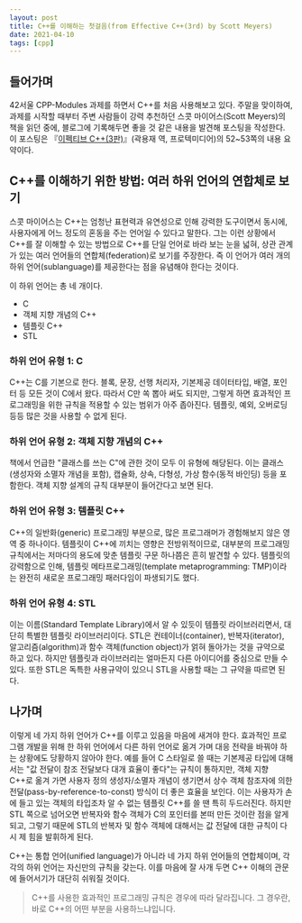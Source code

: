 ```yaml
---
layout: post
title: C++를 이해하는 첫걸음(from Effective C++(3rd) by Scott Meyers)
date: 2021-04-10
tags: [cpp]
---
```


## 들어가며

42서울 CPP-Modules 과제를 하면서 C++를 처음 사용해보고 있다. 주말을 맞이하여, 과제를 시작할 때부터 주변 사람들이 강력 추천하던 스콧 마이어스(Scott Meyers)의 책을 읽던 중에, 블로그에 기록해두면 좋을 것 같은 내용을 발견해 포스팅을 작성한다. 이 포스팅은 『[이펙티브 C++(3판)](https://www.aladin.co.kr/shop/wproduct.aspx?ItemId=58951705)』(곽용재 역, 프로텍미디어)의 52~53쪽의 내용 요약이다.

## C++를 이해하기 위한 방법: 여러 하위 언어의 연합체로 보기

스콧 마이어스는 C++는 엄청난 표현력과 유연성으로 인해 강력한 도구이면서 동시에, 사용자에게 어느 정도의 혼동을 주는 언어일 수 있다고 말한다. 그는 이런 상황에서 C++를 잘 이해할 수 있는 방법으로 C++를 단일 언어로 바라 보는 눈을 넓혀, 상관 관계가 있는 여러 언어들의 연합체(federation)로 보기를 주장한다. 즉 이 언어가 여러 개의 하위 언어(sublanguage)를 제공한다는 점을 유념해야 한다는 것이다.

이 하위 언어는 총 네 개이다.

- C
- 객체 지향 개념의 C++
- 템플릿 C++
- STL

### 하위 언어 유형 1: C

C++는 C를 기본으로 한다. 블록, 문장, 선행 처리자, 기본제공 데이터타입, 배열, 포인터 등 모든 것이 C에서 왔다. 따라서 C만 쏙 뽑아 써도 되지만, 그렇게 하면 효과적인 프로그래밍을 위한 규칙을 적용할 수 있는 범위가 아주 좁아진다. 템플릿, 예외, 오버로딩 등등 많은 것을 사용할 수 없게 된다.

### 하위 언어 유형 2: 객체 지향 개념의 C++

책에서 언급한 "클래스를 쓰는 C"에 관한 것이 모두 이 유형에 해당된다. 이는 클래스(생성자와 소멸자 개념을 포함), 캡슐화, 상속, 다형성, 가상 함수(동적 바인딩) 등을 포함한다. 객체 지향 설계의 규칙 대부분이 들어간다고 보면 된다.

### 하위 언어 유형 3: 템플릿 C++

C++의 일반화(generic) 프로그래밍 부분으로, 많은 프로그래머가 경험해보지 않은 영역 중 하나이다. 템플릿이 C++에 끼치는 영향은 전방위적이므로, 대부분의 프로그래밍 규칙에서는 저마다의 용도에 맞춘 템플릿 구문 하나쯤은 흔히 발견할 수 있다. 템플릿의 강력함으로 인해, 템플릿 메타프로그래밍(template metaprogramming: TMP)이라는 완전히 새로운 프로그래밍 패러다임이 파생되기도 했다.

### 하위 언어 유형 4: STL

이는 이름(Standard Template Library)에서 알 수 있듯이 템플릿 라이브러리면서, 대단히 특별한 템플릿 라이브러리이다. STL은 컨테이너(container), 반복자(iterator), 알고리즘(algorithm)과 함수 객체(function object)가 얽혀 돌아가는 것을 규약으로 하고 있다. 하지만 템플릿과 라이브러리는 얼마든지 다른 아이디어를 중심으로 만들 수 있다. 또한 STL은 독특한 사용규약이 있으니 STL을 사용할 때는 그 규약을 따르면 된다.

## 나가며

이렇게 네 가지 하위 언어가 C++를 이루고 있음을 마음에 새겨야 한다. 효과적인 프로그램 개발을 위해 한 하위 언어에서 다른 하위 언어로 옮겨 가며 대응 전략을 바꿔야 하는 상황에도 당황하지 않아야 한다. 예를 들어 C 스타일로 쓸 때는 기본제공 타입에 대해서는 "값 전달이 참조 전달보다 대개 효율이 좋다"는 규칙이 통하지만, 객체 지향 C++로 옮겨 가면 사용자 정의 생성자/소멸자 개념이 생기면서 상수 객체 참조자에 의한 전달(pass-by-reference-to-const) 방식이 더 좋은 효율을 보인다. 이는 사용자가 손에 들고 있는 객체의 타입조차 알 수 없는 템플릿 C++를 쓸 땐 특히 두드러진다. 하지만 STL 쪽으로 넘어오면 반복자와 함수 객체가 C의 포인터를 본떠 만든 것이란 점을 알게 되고, 그렇기 때문에 STL의 반복자 및 함수 객체에 대해서는 값 전달에 대한 규칙이 다시 제 힘을 발휘하게 된다.

C++는 통합 언어(unified language)가 아니라 네 가지 하위 언어들의 연합체이며, 각각의 하위 언어는 자신만의 규칙을 갖는다. 이를 마음에 잘 사개 두면 C++ 이해의 관문에 들어서기가 대단히 쉬워질 것이다.

> C++를 사용한 효과적인 프로그래밍 규칙은 경우에 따라 달라집니다. 그 경우란, 바로 C++의 어떤 부분을 사용하느냐입니다.
